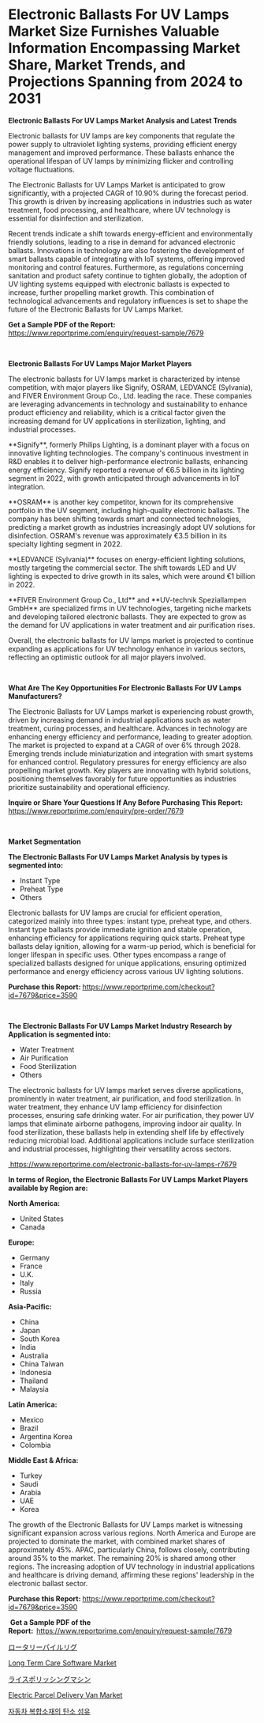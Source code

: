 <p><h1>Electronic Ballasts For UV Lamps Market Size Furnishes Valuable Information Encompassing Market Share, Market Trends, and Projections Spanning from 2024 to 2031</h1></p><p><strong>Electronic Ballasts For UV Lamps Market Analysis and Latest Trends</strong></p>
<p><p>Electronic ballasts for UV lamps are key components that regulate the power supply to ultraviolet lighting systems, providing efficient energy management and improved performance. These ballasts enhance the operational lifespan of UV lamps by minimizing flicker and controlling voltage fluctuations. </p><p>The Electronic Ballasts for UV Lamps Market is anticipated to grow significantly, with a projected CAGR of 10.90% during the forecast period. This growth is driven by increasing applications in industries such as water treatment, food processing, and healthcare, where UV technology is essential for disinfection and sterilization. </p><p>Recent trends indicate a shift towards energy-efficient and environmentally friendly solutions, leading to a rise in demand for advanced electronic ballasts. Innovations in technology are also fostering the development of smart ballasts capable of integrating with IoT systems, offering improved monitoring and control features. Furthermore, as regulations concerning sanitation and product safety continue to tighten globally, the adoption of UV lighting systems equipped with electronic ballasts is expected to increase, further propelling market growth. This combination of technological advancements and regulatory influences is set to shape the future of the Electronic Ballasts for UV Lamps Market.</p></p>
<p><strong>Get a Sample PDF of the Report:&nbsp;</strong> <a href="https://www.reportprime.com/enquiry/request-sample/7679">https://www.reportprime.com/enquiry/request-sample/7679</a></p>
<p>&nbsp;</p>
<p><strong>Electronic Ballasts For UV Lamps Major Market Players</strong></p>
<p><p>The electronic ballasts for UV lamps market is characterized by intense competition, with major players like Signify, OSRAM, LEDVANCE (Sylvania), and FIVER Environment Group Co., Ltd. leading the race. These companies are leveraging advancements in technology and sustainability to enhance product efficiency and reliability, which is a critical factor given the increasing demand for UV applications in sterilization, lighting, and industrial processes.</p><p>**Signify**, formerly Philips Lighting, is a dominant player with a focus on innovative lighting technologies. The company's continuous investment in R&D enables it to deliver high-performance electronic ballasts, enhancing energy efficiency. Signify reported a revenue of €6.5 billion in its lighting segment in 2022, with growth anticipated through advancements in IoT integration.</p><p>**OSRAM** is another key competitor, known for its comprehensive portfolio in the UV segment, including high-quality electronic ballasts. The company has been shifting towards smart and connected technologies, predicting a market growth as industries increasingly adopt UV solutions for disinfection. OSRAM's revenue was approximately €3.5 billion in its specialty lighting segment in 2022.</p><p>**LEDVANCE (Sylvania)** focuses on energy-efficient lighting solutions, mostly targeting the commercial sector. The shift towards LED and UV lighting is expected to drive growth in its sales, which were around €1 billion in 2022. </p><p>**FIVER Environment Group Co., Ltd** and **UV-technik Speziallampen GmbH** are specialized firms in UV technologies, targeting niche markets and developing tailored electronic ballasts. They are expected to grow as the demand for UV applications in water treatment and air purification rises.</p><p>Overall, the electronic ballasts for UV lamps market is projected to continue expanding as applications for UV technology enhance in various sectors, reflecting an optimistic outlook for all major players involved.</p></p>
<p>&nbsp;</p>
<p><strong>What Are The Key Opportunities For Electronic Ballasts For UV Lamps Manufacturers?</strong></p>
<p><p>The Electronic Ballasts for UV Lamps market is experiencing robust growth, driven by increasing demand in industrial applications such as water treatment, curing processes, and healthcare. Advances in technology are enhancing energy efficiency and performance, leading to greater adoption. The market is projected to expand at a CAGR of over 6% through 2028. Emerging trends include miniaturization and integration with smart systems for enhanced control. Regulatory pressures for energy efficiency are also propelling market growth. Key players are innovating with hybrid solutions, positioning themselves favorably for future opportunities as industries prioritize sustainability and operational efficiency.</p></p>
<p><strong>Inquire or Share Your Questions If Any Before Purchasing This Report:</strong> <a href="https://www.reportprime.com/enquiry/pre-order/7679">https://www.reportprime.com/enquiry/pre-order/7679</a></p>
<p>&nbsp;</p>
<p><strong>Market Segmentation</strong></p>
<p><strong>The Electronic Ballasts For UV Lamps Market Analysis by types is segmented into:</strong></p>
<p><ul><li>Instant Type</li><li>Preheat Type</li><li>Others</li></ul></p>
<p><p>Electronic ballasts for UV lamps are crucial for efficient operation, categorized mainly into three types: instant type, preheat type, and others. Instant type ballasts provide immediate ignition and stable operation, enhancing efficiency for applications requiring quick starts. Preheat type ballasts delay ignition, allowing for a warm-up period, which is beneficial for longer lifespan in specific uses. Other types encompass a range of specialized ballasts designed for unique applications, ensuring optimized performance and energy efficiency across various UV lighting solutions.</p></p>
<p><strong>Purchase this Report:&nbsp;</strong><a href="https://www.reportprime.com/checkout?id=7679&price=3590">https://www.reportprime.com/checkout?id=7679&price=3590</a></p>
<p>&nbsp;</p>
<p><strong>The Electronic Ballasts For UV Lamps Market Industry Research by Application is segmented into:</strong></p>
<p><ul><li>Water Treatment</li><li>Air Purification</li><li>Food Sterilization</li><li>Others</li></ul></p>
<p><p>The electronic ballasts for UV lamps market serves diverse applications, prominently in water treatment, air purification, and food sterilization. In water treatment, they enhance UV lamp efficiency for disinfection processes, ensuring safe drinking water. For air purification, they power UV lamps that eliminate airborne pathogens, improving indoor air quality. In food sterilization, these ballasts help in extending shelf life by effectively reducing microbial load. Additional applications include surface sterilization and industrial processes, highlighting their versatility across sectors.</p></p>
<p><a href="https://www.reportprime.com/electronic-ballasts-for-uv-lamps-r7679">&nbsp;https://www.reportprime.com/electronic-ballasts-for-uv-lamps-r7679</a></p>
<p><strong>In terms of Region, the Electronic Ballasts For UV Lamps Market Players available by Region are:</strong></p>
<p>
    <p> <strong> North America: </strong>
        <ul>
            <li>United States</li>
            <li>Canada</li>
        </ul>
        </p> 
    <p> <strong> Europe: </strong>
        <ul>
            <li>Germany</li>
            <li>France</li>
            <li>U.K.</li>
            <li>Italy</li>
            <li>Russia</li>
        </ul>
        </p> 
    <p> <strong> Asia-Pacific: </strong>
        <ul>
            <li>China</li>
            <li>Japan</li>
            <li>South Korea</li>
            <li>India</li>
            <li>Australia</li>
            <li>China Taiwan</li>
            <li>Indonesia</li>
            <li>Thailand</li>
            <li>Malaysia</li>
        </ul>
        </p> 
    <p> <strong> Latin America: </strong>
        <ul>
            <li>Mexico</li>
            <li>Brazil</li>
            <li>Argentina Korea</li>
            <li>Colombia</li>
        </ul>
        </p> 
    <p> <strong> Middle East & Africa: </strong>
        <ul>
            <li>Turkey</li>
            <li>Saudi</li>
            <li>Arabia</li>
            <li>UAE</li>
            <li>Korea</li>
        </ul>
    </p>
    </p>
<p><p>The growth of the Electronic Ballasts for UV Lamps market is witnessing significant expansion across various regions. North America and Europe are projected to dominate the market, with combined market shares of approximately 45%. APAC, particularly China, follows closely, contributing around 35% to the market. The remaining 20% is shared among other regions. The increasing adoption of UV technology in industrial applications and healthcare is driving demand, affirming these regions' leadership in the electronic ballast sector.</p></p>
<p><strong>Purchase this Report: </strong><a href="https://www.reportprime.com/checkout?id=7679&price=3590">https://www.reportprime.com/checkout?id=7679&price=3590</a></p>
<p>&nbsp;<strong>Get a Sample PDF of the Report:&nbsp;&nbsp;</strong><a href="https://www.reportprime.com/enquiry/request-sample/7679">https://www.reportprime.com/enquiry/request-sample/7679</a></p>
<p><strong></strong></p>
<p><p><a href="https://medium.com/@dfg5fff/rotary-piling-rigs-market-%E3%81%AE%E3%82%B0%E3%83%AD%E3%83%BC%E3%83%90%E3%83%AB%E5%B8%82%E5%A0%B4%E6%A6%82%E8%A6%81%E3%81%AF-%E4%B8%96%E7%95%8C%E3%81%8A%E3%82%88%E3%81%B3%E4%B8%BB%E8%A6%81%E5%B8%82%E5%A0%B4%E3%81%AB%E3%81%8A%E3%81%91%E3%82%8B%E6%A5%AD%E7%95%8C%E3%81%AB%E5%BD%B1%E9%9F%BF%E3%82%92%E4%B8%8E%E3%81%88%E3%82%8B%E4%B8%BB%E8%A6%81%E3%81%AA%E3%83%88%E3%83%AC%E3%83%B3%E3%83%89%E3%81%AB%E3%81%A4%E3%81%84%E3%81%A6-%E7%8B%AC%E8%87%AA%E3%81%AE%E8%A6%96%E7%82%B9%E3%82%92%E6%8F%90%E4%BE%9B%E3%81%97%E3%81%BE%E3%81%99-f8cbcba4f514">ロータリーパイルリグ</a></p><p><a href="https://www.linkedin.com/pulse/long-term-care-software-market-trends-regional-insights-wtbfe?trackingId=Z3vgMAOgSQ2rNLRKS4XtoA%3D%3D">Long Term Care Software Market</a></p><p><a href="https://medium.com/@natkinneij6j/rice-polishing-machine-market-%E3%81%AE%E3%82%B0%E3%83%AD%E3%83%BC%E3%83%90%E3%83%AB%E5%B8%82%E5%A0%B4%E6%A6%82%E8%A6%81%E3%81%AF-%E4%B8%96%E7%95%8C%E3%81%8A%E3%82%88%E3%81%B3%E4%B8%BB%E8%A6%81%E5%B8%82%E5%A0%B4%E3%81%AB%E3%81%8A%E3%81%91%E3%82%8B%E6%A5%AD%E7%95%8C%E3%81%AB%E5%BD%B1%E9%9F%BF%E3%82%92%E4%B8%8E%E3%81%88%E3%82%8B%E4%B8%BB%E8%A6%81%E3%81%AA%E3%83%88%E3%83%AC%E3%83%B3%E3%83%89%E3%81%AB%E3%81%A4%E3%81%84%E3%81%A6-%E7%8B%AC%E8%87%AA%E3%81%AE%E8%A6%96%E7%82%B9%E3%82%92%E6%8F%90%E4%BE%9B%E3%81%97%E3%81%BE%E3%81%99-0a76794d8fba">ライスポリッシングマシン</a></p><p><a href="https://medium.com/@stewart.churchill9078/electric-parcel-delivery-van-market-size-growth-trends-and-industry-analysis-by-type-by-950dffbe2ef9">Electric Parcel Delivery Van Market</a></p><p><a href="https://medium.com/@eiehrdy77/carbon-fiber-in-the-automotive-composites-market-%EC%9D%98-%EA%B8%80%EB%A1%9C%EB%B2%8C-%EC%8B%9C%EC%9E%A5-%EA%B0%9C%EC%9A%94%EB%8A%94-%EC%A0%84-%EC%84%B8%EA%B3%84-%EB%B0%8F-%EC%A3%BC%EC%9A%94-%EC%8B%9C%EC%9E%A5%EC%9D%98-%EC%82%B0%EC%97%85%EC%97%90-%EC%98%81%ED%96%A5%EC%9D%84-%EB%AF%B8%EC%B9%98%EB%8A%94-%EC%A3%BC%EC%9A%94-%ED%8A%B8%EB%A0%8C%EB%93%9C%EC%97%90-7f79fa19c525">자동차 복합소재의 탄소 섬유</a></p></p>